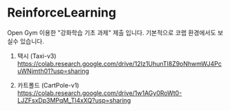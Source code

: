 # ReinforceLearning
Open Gym 이용한 "강화학습 기초 과제" 제출 입니다.
기본적으로 코랩 환경에서도 보실수 있습니다.

1) 택시 (Taxi-v3)
https://colab.research.google.com/drive/12Iz1UhunTl8Z9oNhwmWJ4PcuWNjmth01?usp=sharing

2) 카트폴드 (CartPole-v1)
https://colab.research.google.com/drive/1w1AGy0RoWt0-LJZFsxDp3MPqM_Tl4xXQ?usp=sharing
